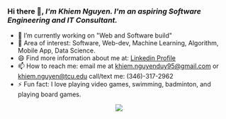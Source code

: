 ### Hi there 👋, *I'm Khiem Nguyen. I'm an aspiring Software Engineering and IT Consultant.*


- 🔭 I’m currently working on "Web and Software build"
- 👯 Area of interest: Software, Web-dev, Machine Learning, Algorithm, Mobile App, Data Science.
- 😄 Find more information about me at: [Linkedin Profile](https://www.linkedin.com/in/khiem-duynguyen/)
- 📫 How to reach me: email me at khiem.nguyenduy95@gmail.com or khiem.nguyen@tcu.edu call/text me: (346)-317-2962
- ⚡ Fun fact: I love playing video games, swimming, badminton, and playing board games.

<div align="center">
  <img align="center" src="https://github-readme-stats.anuraghazra1.vercel.app/api?username=khiemduynguyen&show_icons=true" />
</div>
<!--
*BiKunTin/bikuntin* is a ✨ special ✨ repository because its README.md (this file) appears on your GitHub profile.

Here are some ideas to get you started:


-->
